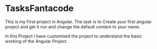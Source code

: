 # TasksFantacode

This is my First project in Angular.
 The task is to Create your first angular project and get it run and change the default content to your name.

 In this Project I have customised the project to understand the basic working of the Angular Project.